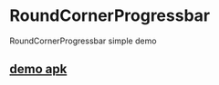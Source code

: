 # RoundCornerProgressbar
RoundCornerProgressbar simple demo 

## [demo apk ](https://raw.githubusercontent.com/samuelhehe/RoundCornerProgressbar/master/demo/app-debug.apk)
